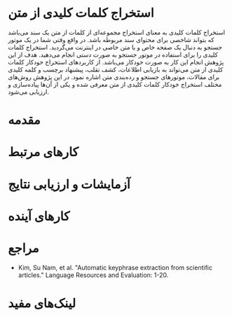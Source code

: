 # استخراج کلمات کلیدی از متن
 استخراج کلمات کلیدی به معنای استخراج مجموعه‌ای از کلمات از متن یک سند می‌باشد که بتواند شاخصی برای محتوای سند مربوطه باشد.  در واقع وقتی شما در یک موتور جستجو به دنبال یک صفحه خاص و یا متن خاصی در اینترنت می‌گردید. استخراج کلمات کلیدی را برای استفاده در موتور جستجو به صورت دستی انجام می‌دهید. هدف از این پژوهش انجام این کار به صورت خودکار می‌باشد. از کاربردهای استخراج خودکار کلمات کلیدی از متن می‌تواند به بازیابی اطلاعات، کشف تقلب، پیشنهاد برچسب و کلمه کلیدی برای مقالات، موتورهای جستجو و رده‌بندی متن اشاره نمود.
در این پژوهش روش‌های مختلف استخراج خودکار کلمات کلیدی از متن معرفی شده و یکی از آن‌ها پیاده‌سازی و ارزیابی می‌شود.

# مقدمه

# کارهای مرتبط

# آزمایشات و ارزیابی نتایج

# کارهای آینده

# مراجع
+ Kim, Su Nam, et al. "Automatic keyphrase extraction from scientific articles." Language Resources and Evaluation: 1-20.
# لینک‌های مفید
